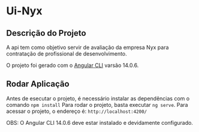 # Ui-Nyx

## Descrição do Projeto
A api tem como objetivo servir de avaliação da empresa Nyx para contratação de profissional de desenvolvimento.

O projeto foi gerado com o [Angular CLI](https://github.com/angular/angular-cli) varsão 14.0.6.

## Rodar Aplicação
Antes de esecutar o projeto, é necessário instalar as dependências com o comando `npm install`
Para rodar o projeto, basta executar `ng serve`. Para acessar o projeto, o endereço é:
`http://localhost:4200/`

OBS: O Angular CLI 14.0.6 deve estar instalado e devidamente configurado.

